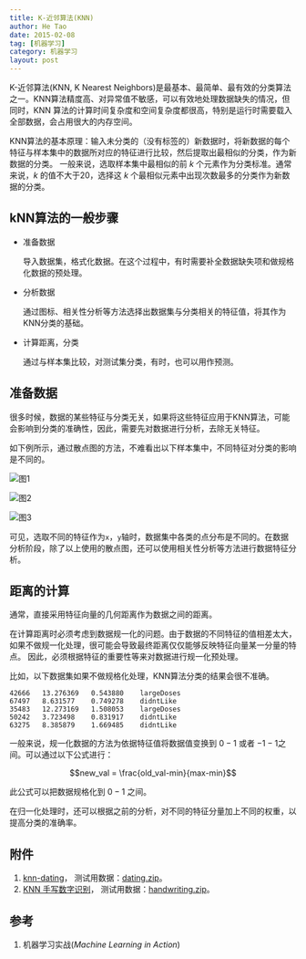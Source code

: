 ```yaml
---
title: K-近邻算法(KNN)
author: He Tao
date: 2015-02-08
tag: [机器学习]
category: 机器学习
layout: post
---
```


K-近邻算法(KNN, K Nearest Neighbors)是最基本、最简单、最有效的分类算法之一。KNN算法精度高、对异常值不敏感，可以有效地处理数据缺失的情况，但同时，KNN
算法的计算时间复杂度和空间复杂度都很高，特别是运行时需要载入全部数据，会占用很大的内存空间。

KNN算法的基本原理：输入未分类的（没有标签的）新数据时，将新数据的每个特征与样本集中的数据所对应的特征进行比较，然后提取出最相似的分类，作为新数据的分类。
一般来说，选取样本集中最相似的前 $k$ 个元素作为分类标准。通常来说，$k$ 的值不大于20，选择这 $k$ 个最相似元素中出现次数最多的分类作为新数据的分类。

<!--more-->

kNN算法的一般步骤
------------------

+ 准备数据

    导入数据集，格式化数据。在这个过程中，有时需要补全数据缺失项和做规格化数据的预处理。

+ 分析数据

    通过图标、相关性分析等方法选择出数据集与分类相关的特征值，将其作为KNN分类的基础。

+ 计算距离，分类

    通过与样本集比较，对测试集分类，有时，也可以用作预测。

准备数据
----------

很多时候，数据的某些特征与分类无关，如果将这些特征应用于KNN算法，可能会影响到分类的准确性，因此，需要先对数据进行分析，去除无关特征。

如下例所示，通过散点图的方法，不难看出以下样本集中，不同特征对分类的影响是不同的。

![图1]({{site.url}}/resource/k_nearest_neighbors/knn-dating-1.png "图1")

![图2]({{site.url}}/resource/k_nearest_neighbors/knn-dating-2.png "图2")

![图3]({{site.url}}/resource/k_nearest_neighbors/knn-dating-3.png "图3")

可见，选取不同的特征作为`x`，`y`轴时，数据集中各类的点分布是不同的。在数据分析阶段，除了以上使用的散点图，还可以使用相关性分析等方法进行数据特征分析。

距离的计算
-----------

通常，直接采用特征向量的几何距离作为数据之间的距离。

在计算距离时必须考虑到数据规一化的问题。由于数据的不同特征的值相差太大，如果不做规一化处理，很可能会导致最终距离仅仅能够反映特征向量某一分量的特点。
因此，必须根据特征的重要性等来对数据进行规一化预处理。

比如，以下数据集如果不做规格化处理，KNN算法分类的结果会很不准确。

    42666	13.276369	0.543880	largeDoses
    67497	8.631577	0.749278	didntLike
    35483	12.273169	1.508053	largeDoses
    50242	3.723498	0.831917	didntLike
    63275	8.385879	1.669485	didntLike

一般来说，规一化数据的方法为依据特征值将数据值变换到 $0-1$ 或者 $-1-1$之间。可以通过以下公式进行：

$$new_val = \frac{old_val-min}{max-min}$$

此公式可以把数据规格化到 $0-1$ 之间。

在归一化处理时，还可以根据之前的分析，对不同的特征分量加上不同的权重，以提高分类的准确率。

附件
-----

1. [knn-dating]({{site.url}}/resource/k_nearest_neighbors/dating.py)，
测试用数据：[dating.zip]({{site.url}}/resource/k_nearest_neighbors/dating.zip)。
2. [KNN 手写数字识别]({{site.url}}/resource/k_nearest_neighbors/handwriting.py)，
测试用数据：[handwriting.zip]({{site.url}}/resource/k_nearest_neighbors/handwriting.zip)。

参考
-----

1. 机器学习实战(_Machine Learning in Action_)
